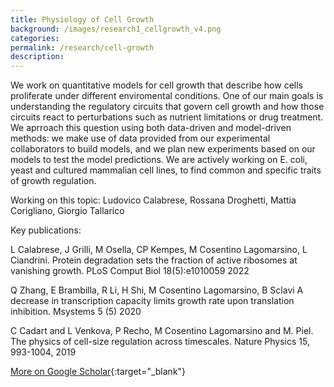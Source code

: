 ```yaml
---
title: Physiology of Cell Growth
background: /images/research1_cellgrowth_v4.png
categories: 
permalink: /research/cell-growth
description:
---
```


We work on quantitative models for cell growth that describe how cells proliferate under different enviromental conditions. One of our main goals is understanding the regulatory circuits that govern cell growth and how those circuits react to perturbations such as nutrient limitations or drug treatment. We aprroach this question using both data-driven and model-driven methods: we make use of data provided from our experimental collaborators to build models, and we plan new experiments based on our models to test the model predictions. We are actively working on E. coli, yeast and cultured mammalian cell lines, to find common and specific traits of growth regulation.

Working on this topic: Ludovico Calabrese, Rossana Droghetti, Mattia Corigliano, Giorgio Tallarico

Key publications:

L Calabrese, J Grilli, M Osella, CP Kempes, M Cosentino Lagomarsino, L Ciandrini. Protein degradation sets the fraction of active ribosomes at vanishing growth. PLoS Comput Biol 18(5):e1010059 2022

Q Zhang, E Brambilla, R Li, H Shi, M Cosentino Lagomarsino, B Sclavi A decrease in transcription capacity limits growth rate upon translation inhibition. Msystems 5 (5) 2020

C Cadart and L Venkova, P Recho, M Cosentino Lagomarsino and M. Piel. The physics of cell-size regulation across timescales. Nature Physics 15, 993-1004, 2019

[More on Google Scholar](https://scholar.google.com/citations?user=jJ0S7vUAAAAJ 'Google Scholar'){:target="_blank"}
